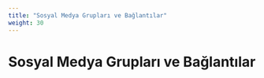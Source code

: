 ```yaml
---
title: "Sosyal Medya Grupları ve Bağlantılar"
weight: 30
---
```


# Sosyal Medya Grupları ve Bağlantılar
